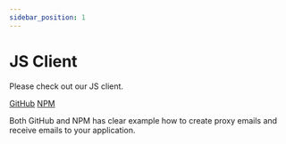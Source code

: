 ```yaml
---
sidebar_position: 1
---
```


# JS Client

Please check out our JS client. 


[GitHub](https://github.com/proxied-mail/proxiedmail-js-client)
[NPM](https://www.npmjs.com/package/proxiedmail-api)


Both GitHub and NPM has clear example how to create proxy emails and receive emails to your application.